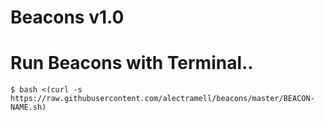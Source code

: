 # Beacons v1.0

# Run Beacons with Terminal..

	$ bash <(curl -s https://raw.githubusercontent.com/alectramell/beacons/master/BEACON-NAME.sh)
